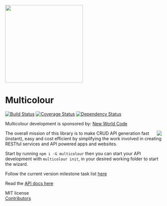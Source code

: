 <a href="https://getmulticolour.com"><img src="https://www.dropbox.com/s/kt9uv5wbswjkvhc/logo.svg?dl=1" width="250"></a>

# Multicolour
[![Build Status](https://travis-ci.org/newworldcode/multicolour.svg)](https://travis-ci.org/newworldcode/multicolour)
[![Coverage Status](https://coveralls.io/repos/newworldcode/multicolour/badge.svg?branch=master&service=github)](https://coveralls.io/github/newworldcode/multicolour?branch=master)
[![Dependency Status](https://david-dm.org/newworldcode/multicolour.svg)](https://david-dm.org/newworldcode/multicolour)

Multicolour development is sponsored by: [New World Code](https://newworld.codes/)  

<a href="https://newworld.codes/"><img src="https://www.dropbox.com/s/vjsnq15jpx18dfx/dark.svg?dl=1" align="right"></a>

The overall mission of this library is to make CRUD API generation fast (instant), easy and cost efficient by simplifying the work involved in creating RESTful services and API powered apps and websites.

Start by running `npm i -G multicolour` then you can start your API development with `multicolour init`, in your desired working folder to start the wizard.

Follow the current version milestone task list [here](https://github.com/newworldcode/multicolour/milestones/1.0.0)

Read the [API docs here](https://github.com/newworldcode/multicolour/wiki)

MIT license  
[Contributors](https://github.com/newworldcode/multicolour/blob/master/CONTRIBUTING.md)

